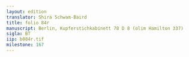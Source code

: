 ```yaml
---
layout: edition
translator: Shira Schwam-Baird
title: folio 84r
manuscript: Berlin, Kupferstichkabinett 78 D 8 (olim Hamilton 337)
sigla: BT
iip: b084r.tif
milestone: 167
---
```

